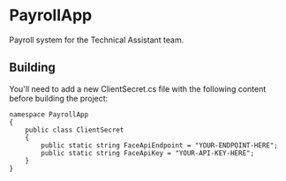 # PayrollApp
Payroll system for the Technical Assistant team.

## Building
You'll need to add a new ClientSecret.cs file with the following content before building the project:

```
namespace PayrollApp
{
    public class ClientSecret
    {
        public static string FaceApiEndpoint = "YOUR-ENDPOINT-HERE";
        public static string FaceApiKey = "YOUR-API-KEY-HERE";
    }
}
```

